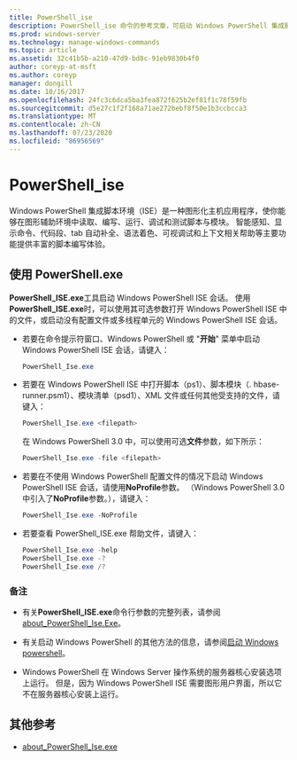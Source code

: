 ```yaml
---
title: PowerShell_ise
description: PowerShell_ise 命令的参考文章，可启动 Windows PowerShell 集成脚本环境（ISE）会话。
ms.prod: windows-server
ms.technology: manage-windows-commands
ms.topic: article
ms.assetid: 32c41b5b-a210-47d9-bd8c-91eb9830b4f0
author: coreyp-at-msft
ms.author: coreyp
manager: dongill
ms.date: 10/16/2017
ms.openlocfilehash: 24fc3c6dca5ba3fea872f625b2ef81f1c78f59fb
ms.sourcegitcommit: d5e27c1f2f168a71ae272bebf8f50e1b3ccbcca3
ms.translationtype: MT
ms.contentlocale: zh-CN
ms.lasthandoff: 07/23/2020
ms.locfileid: "86956569"
---
```

# <a name="powershell_ise"></a>PowerShell_ise

Windows PowerShell 集成脚本环境（ISE）是一种图形化主机应用程序，使你能够在图形辅助环境中读取、编写、运行、调试和测试脚本与模块。 智能感知、显示命令、代码段、tab 自动补全、语法着色、可视调试和上下文相关帮助等主要功能提供丰富的脚本编写体验。

## <a name="using-powershellexe"></a>使用 PowerShell.exe

**PowerShell_ISE.exe**工具启动 Windows PowerShell ISE 会话。 使用**PowerShell_ISE.exe**时，可以使用其可选参数打开 Windows PowerShell ISE 中的文件，或启动没有配置文件或多线程单元的 Windows PowerShell ISE 会话。

- 若要在命令提示符窗口、Windows PowerShell 或 "**开始**" 菜单中启动 Windows PowerShell ISE 会话，请键入：

  ```powershell
  PowerShell_Ise.exe
  ```

- 若要在 Windows PowerShell ISE 中打开脚本（ps1）、脚本模块（. hbase-runner.psm1）、模块清单（psd1）、XML 文件或任何其他受支持的文件，请键入：

  ```powershell
  PowerShell_Ise.exe <filepath>
  ```

  在 Windows PowerShell 3.0 中，可以使用可选**文件**参数，如下所示：

  ```powershell
  PowerShell_Ise.exe -file <filepath>
  ```

- 若要在不使用 Windows PowerShell 配置文件的情况下启动 Windows PowerShell ISE 会话，请使用**NoProfile**参数。 （Windows PowerShell 3.0 中引入了**NoProfile**参数。），请键入：

  ```powershell
  PowerShell_Ise.exe -NoProfile
  ```

- 若要查看 PowerShell_ISE.exe 帮助文件，请键入：

    ```powershell
    PowerShell_Ise.exe -help
    PowerShell_Ise.exe -?
    PowerShell_Ise.exe /?
    ```

### <a name="remarks"></a>备注

- 有关**PowerShell_ISE.exe**命令行参数的完整列表，请参阅[about_PowerShell_Ise.Exe](/powershell/module/microsoft.powershell.core/about/about_powershell_ise_exe)。

- 有关启动 Windows PowerShell 的其他方法的信息，请参阅[启动 Windows powershell](/powershell/scripting/windows-powershell/starting-windows-powershell)。

- Windows PowerShell 在 Windows Server 操作系统的服务器核心安装选项上运行。 但是，因为 Windows PowerShell ISE 需要图形用户界面，所以它不在服务器核心安装上运行。

## <a name="additional-references"></a>其他参考

- [about_PowerShell_Ise.exe](/powershell/module/microsoft.powershell.core/about/about_powershell_exe)

